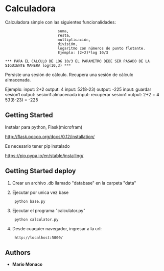 # Calculadora

Calculadora simple con las siguientes funcionalidades:

							suma, 
							resta,  
							multiplicación, 
							división, 
							logaritmo con números de punto flotante.
							Ejemplo: (2+2)*log 10/3

	*** PARA EL CALCULO DE LOG 10/3 EL PARAMETRO DEBE SER PASADO DE LA SIGUIENTE MANERA log(10,3) ***

Persiste una sesión de cálculo.
Recupera una sesión de cálculo almacenada.

Ejemplo:
input: 2+2
output: 4
input: 5*3*(8-23)
output: -225
input: guardar sesion1
output: sesion1 almacenada
input: recuperar sesion1
output: 2+2
= 4
	5*3*(8-23)
     	= -225

## Getting Started

Instalar para python, Flask(microfram)

http://flask.pocoo.org/docs/0.12/installation/


Es necesario tener pip instalado

https://pip.pypa.io/en/stable/installing/



## Getting Started deploy

1. Crear un archivo .db llamado "database" en la carpeta "data"

2. Ejecutar por unica vez base
		
		python base.py

3. Ejecutar el programa "calculator.py"

		python calculator.py

4. Desde cuaquier navegador, ingresar a la url:

		http://localhost:5000/

## Authors

* **Mario Monaco** 
